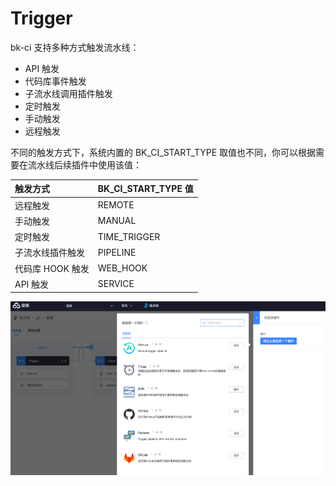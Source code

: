 # Trigger

bk-ci 支持多种方式触发流水线：

* API 触发
* 代码库事件触发
* 子流水线调用插件触发
* 定时触发
* 手动触发
* 远程触发

不同的触发方式下，系统内置的 BK\_CI\_START\_TYPE 取值也不同，你可以根据需要在流水线后续插件中使用该值：

| 触发方式 | BK\_CI\_START\_TYPE 值 |
| :--- | :--- |
| 远程触发 | REMOTE |
| 手动触发 | MANUAL |
| 定时触发 | TIME\_TRIGGER |
| 子流水线插件触发 | PIPELINE |
| 代码库 HOOK 触发 | WEB\_HOOK |
| API 触发 | SERVICE |

![](../../.gitbook/assets/image%20%2821%29.png)

